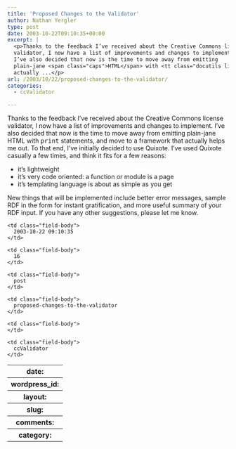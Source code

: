 ```yaml
---
title: 'Proposed Changes to the Validator'
author: Nathan Yergler
type: post
date: 2003-10-22T09:10:35+00:00
excerpt: |
  <p>Thanks to the feedback I’ve received about the Creative Commons license
  validator, I now have a list of improvements and changes to implement.
  I’ve also decided that now is the time to move away from emitting
  plain-jane <span class="caps">HTML</span> with <tt class="docutils literal">print</tt> statements, and move to a framework that
  actually ...</p>
url: /2003/10/22/proposed-changes-to-the-validator/
categories:
  - ccValidator

---
```

Thanks to the feedback I’ve received about the Creative Commons license validator, I now have a list of improvements and changes to implement. I’ve also decided that now is the time to move away from emitting plain-jane <span class="caps">HTML</span> with <tt class="docutils literal">print</tt> statements, and move to a framework that actually helps me out. To that end, I’ve initially decided to use Quixote. I’ve used Quixote casually a few times, and think it fits for a few reasons:

<ul class="simple">
  <li>
    it’s lightweight
  </li>
  <li>
    it’s very code oriented: a function or module is a page
  </li>
  <li>
    it’s templating language is about as simple as you get
  </li>
</ul>

New things that will be implemented include better error messages, sample <span class="caps">RDF</span> in the form for instant gratification, and more useful summary of your <span class="caps">RDF</span> input. If you have any other suggestions, please let me know.

<table class="docutils field-list" frame="void" rules="none">
  <col class="field-name" /> <col class="field-body" /> <tr class="field">
    <th class="field-name">
      date:
    </th>

    <td class="field-body">
      2003-10-22 09:10:35
    </td>
  </tr>

  <tr class="field">
    <th class="field-name">
      wordpress_id:
    </th>

    <td class="field-body">
      16
    </td>
  </tr>

  <tr class="field">
    <th class="field-name">
      layout:
    </th>

    <td class="field-body">
      post
    </td>
  </tr>

  <tr class="field">
    <th class="field-name">
      slug:
    </th>

    <td class="field-body">
      proposed-changes-to-the-validator
    </td>
  </tr>

  <tr class="field">
    <th class="field-name">
      comments:
    </th>

    <td class="field-body">
    </td>
  </tr>

  <tr class="field">
    <th class="field-name">
      category:
    </th>

    <td class="field-body">
      ccValidator
    </td>
  </tr>
</table>